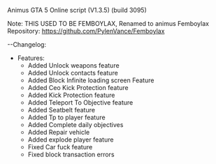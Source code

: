
Animus GTA 5 Online script (V1.3.5)
(build 3095)

Note: THIS USED TO BE FEMBOYLAX, Renamed to animus
Femboylax Repository: https://github.com/PylenVance/Femboylax

--Changelog:
+ Features:
    + Added Unlock weapons feature
    + Added Unlock contacts feature
    + Added Block Infinite loading screen Feature
    + Added Ceo Kick Protection feature
    + Added Kick Protection feature
    + Added Teleport To Objective feature
    + Added Seatbelt feature
    + Added Tp to player feature
    + Added Complete daily objectives
    + Added Repair vehicle
    + Added explode player feature
    + Fixed Car fuck feature
    + Fixed block transaction errors
